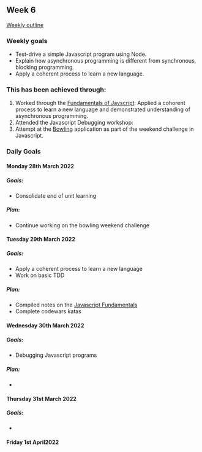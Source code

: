 ## Week 6

[Weekly outline](https://github.com/makersacademy/course/blob/master/week_outlines.md/)

### Weekly goals

* Test-drive a simple Javascript program using Node.
* Explain how asynchronous programming is different from synchronous, blocking
  programming.
* Apply a coherent process to learn a new language.

### This has been achieved through:

1. Worked through the [Fundamentals of Javscript](https://github.com/heykathl/javascript-fundamentals): Applied a cohorent process to learn a new language and demonstrated understanding of asynchronous programming.
2. Attended the Javascript Debugging workshop: 
3. Attempt at the [Bowling]( ) application as part of the weekend challenge in Javascript.

### Daily Goals
#### Monday 28th March 2022  
##### Goals:
* Consolidate end of unit learning
##### Plan:
* Continue working on the bowling weekend challenge

#### Tuesday 29th March 2022 
##### Goals:
* Apply a coherent process to learn a new language
* Work on basic TDD
##### Plan:
* Compiled notes on the [Javascript Fundamentals](https://github.com/heykathl/Portfolio/blob/main/Evidence%20and%20Notes/Javascript_fundamentals.md)
* Complete codewars katas

#### Wednesday 30th March 2022 
##### Goals:
* Debugging Javascript programs
##### Plan:
* 

#### Thursday 31st March 2022 
##### Goals:
* 

#### Friday 1st April2022 




